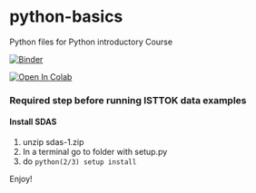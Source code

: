# python-basics
Python files for Python introductory Course

[![Binder](https://mybinder.org/badge_logo.svg)](https://mybinder.org/v2/gh/bernardocarvalho/python-basics/HEAD)

[![Open In Colab](https://colab.research.google.com/assets/colab-badge.svg)](https://colab.research.google.com/github/bernardocarvalho/python-basics/blob/main/python_basics_extended.ipynb)

### Required step before running ISTTOK data examples

#### Install SDAS

1. unzip sdas-1.zip
2. In a terminal go to folder with setup.py
3. do `python(2/3) setup install`

Enjoy!

